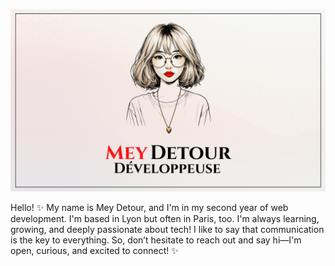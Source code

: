 ![image](./mainImage.png)

Hello! ✨ 
My name is Mey Detour, and I'm in my second year of web development. 
I'm based in Lyon but often in Paris, too. I'm always learning, growing, and deeply passionate about tech! 
I like to say that communication is the key to everything. So, don’t hesitate to reach out and say hi—I'm open, curious, and excited to connect! ✨
